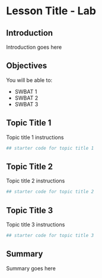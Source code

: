 # Lesson Title - Lab

## Introduction

Introduction goes here

## Objectives

You will be able to: 

* SWBAT 1
* SWBAT 2
* SWBAT 3


## Topic Title 1

Topic title 1 instructions


```python
## starter code for topic title 1
```

## Topic Title 2

Topic title 2 instructions


```python
## starter code for topic title 2
```

## Topic Title 3

Topic title 3 instructions


```python
## starter code for topic title 3
```

## Summary
Summary goes here
